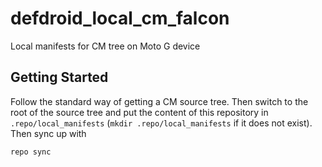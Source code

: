 defdroid_local_cm_falcon
========================

Local manifests for CM tree on Moto G device

Getting Started
---------------
Follow the standard way of getting a CM source tree. Then 
switch to the root of the source tree and put the content of
this repository in `.repo/local_manifests` (`mkdir .repo/local_manifests` 
if it does not exist).
Then sync up with
```
repo sync
```
